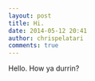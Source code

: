 ```yaml
---
layout: post
title: Hi.
date: 2014-05-12 20:41
author: chrispelatari
comments: true
---
```

Hello. How ya durrin?
